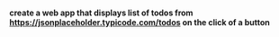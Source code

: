 #### create a web app that displays list of todos from https://jsonplaceholder.typicode.com/todos on the click of a button